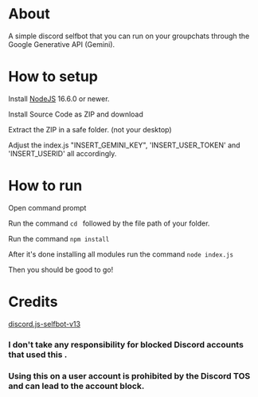 # About
A simple discord selfbot that you can run on your groupchats through the Google Generative API (Gemini).

# How to setup
Install [NodeJS](https://nodejs.org/en) 16.6.0 or newer.

Install Source Code as ZIP and download

Extract the ZIP in a safe folder. (not your desktop)

Adjust the index.js "INSERT_GEMINI_KEY", 'INSERT_USER_TOKEN' and 'INSERT_USERID' all accordingly.

# How to run
Open command prompt

Run the command `cd ` followed by the file path of your folder.

Run the command `npm install`

After it's done installing all modules run the command `node index.js`

Then you should be good to go!

# Credits
[discord.js-selfbot-v13](https://github.com/aiko-chan-ai/discord.js-selfbot-v13)

### I don't take any responsibility for blocked Discord accounts that used this .
### Using this on a user account is prohibited by the Discord TOS and can lead to the account block.
